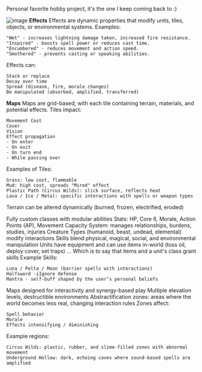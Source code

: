 Personal favorite hobby project, it's the one I keep coming back to :)


![image](https://github.com/user-attachments/assets/4d46817d-31fa-4b67-b7a6-a34ab37fee5a)
**Effects**
Effects are dynamic properties that modify units, tiles, objects, or environmental systems.
Examples:

    "Wet" - increases lightning damage taken, increased fire resistance.
    "Inspired" - boosts spell power or reduces cast time.
    "Encumbered" - reduces movement and action speed.
    "Smothered" - prevents casting or speaking abilities.

Effects can:

    Stack or replace
    Decay over time
    Spread (disease, fire, morale changes)
    Be manipulated (absorbed, amplified, transferred)


**Maps**
Maps are grid-based, with each tile containing terrain, materials, and potential effects.
Tiles impact:

    Movement Cost
    Cover
    Vision
    Effect propagation
    - On enter
    - On exit
    - On turn end
    - While passing over

Examples of Tiles:

    Grass: low cost, flammable
    Mud: high cost, spreads "Mired" effect
    Plastic Path (Circus Wilds): slick surface, reflects heat
    Lava / Ice / Metal: specific interactions with spells or weapon types

Terrain can be altered dynamically (burned, frozen, electrified, eroded)

Fully custom classes with modular abilities
Stats: HP, Core 6, Morale, Action Points (AP), Movement
Capacity System: manages relationships, burdens, studies, injuries
Creature Types (humanoid, beast, undead, elemental) modify interactions
Skills blend physical, magical, social, and environmental manipulation
Units have equipment and can use items in-world (toss oil, deploy cover, set traps)
... Which is to say that items and a unit's class grant skills
Example Skills:

    Luna / Pelta / Moon (barrier spells with interactions)
    Halfsword -iIgnore defense
    Mantra - self-buff shaped by the user’s personal beliefs

Maps designed for interactivity and synergy-based play
Multiple elevation levels, destructible environments
Abstractification zones: areas where the world becomes less real, changing interaction rules
Zones affect:

    Spell behavior
    Morale
    Effects intensifying / diminishing

Example regions:

    Circus Wilds: plastic, rubber, and slime-filled zones with abnormal movement
    Underground Hollow: dark, echoing caves where sound-based spells are amplified
